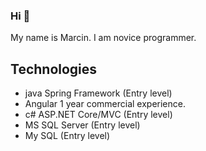 ### Hi 👋
My name is Marcin.
I am novice programmer.

## Technologies
- java Spring Framework (Entry level)
- Angular 1 year commercial experience.
- c# ASP.NET Core/MVC (Entry level)
- MS SQL Server (Entry level)
- My SQL (Entry level)

<!--
**marcin99xxx/marcin99xxx** is a ✨ _special_ ✨ repository because its `README.md` (this file) appears on your GitHub profile.

Here are some ideas to get you started:

- 🔭 I’m currently working on ...
- 🌱 I’m currently learning ...
- 👯 I’m looking to collaborate on ...
- 🤔 I’m looking for help with ...
- 💬 Ask me about ...
- 📫 How to reach me: ...
- 😄 Pronouns: ...
- ⚡ Fun fact: ...
-->
